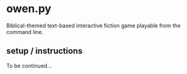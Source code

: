 # owen.py
Biblical-themed text-based interactive fiction game playable from the command line.

## setup / instructions

To be continued...